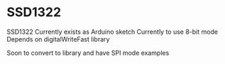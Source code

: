 SSD1322
=======

SSD1322
Currently exists as Arduino sketch
Currently to use 8-bit mode
Depends on digitalWriteFast library

Soon to convert to library and have SPI mode examples
